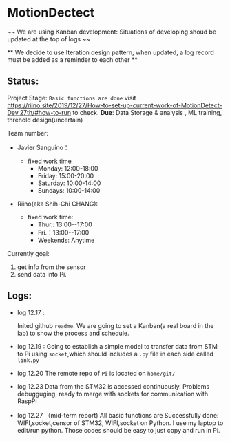 # MotionDectect
~~ We are using Kanban development: Situations of developing shoud be updated at the top of logs ~~

** We decide to use Iteration design pattern, when updated, a log record must be added as a reminder to each other **
## Status:
Project Stage: `Basic functions are done` 
visit https://riino.site/2019/12/27/How-to-set-up-current-work-of-MotionDetect-Dev.27th/#how-to-run to check.
**Due**: Data Storage & analysis , ML training, threhold design(uncertain)

Team number:

 -  Javier Sanguino：
     - fixed work time 
       - Monday: 12:00-18:00
       - Friday: 15:00-20:00
       - Saturday: 10:00-14:00
       - Sundays: 10:00-14:00
  
- Riino(aka Shih-Chi CHANG):
  -  fixed work time: 
     -  Thur.:  13:00--17:00 
     -  Fri.：13:00--17:00 
     -   Weekends: Anytime
  
Currently goal: 

  1. get info from the sensor
  2. send data into Pi.

## Logs:

- log 12.17 :

  Inited github `readme`.
  We are going to set a Kanban(a real board in the lab) to show the process and schedule.

- log 12.19 :
  Going to establish a simple model to transfer data from STM to Pi using `socket`,which should includes a `.py` file in each side called `link.py`
  
- log 12.20
  The remote repo of `Pi` is located on `home/git/` 
 
 - log 12.23
  Data from the STM32 is accessed continuously. Problems debugguging, ready to merge with sockets for communication with RaspPi
  
 - log 12.27 （mid-term report)
  All basic functions are Successfully done:  WIFI,socket,censor of STM32, WIFI,socket on Python.
  I use my laptop to edit/run python. Those codes should be easy to just copy and run in Pi.

